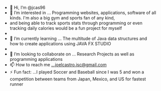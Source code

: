 - 👋 Hi, I’m @jcas96
- 👀 I’m interested in ... Programming websites, applications, software of all kinds. I'm also a big gym and sports fan of any kind,
- and being able to track sports stats through programming or even tracking daily calories would be a fun project for myself
- 
- 🌱 I’m currently learning ... The multitude of Java data structures and how to create applications using JAVA FX STUDIO
- 
- 💞️ I’m looking to collaborate on ... Research Projects as well as programming applications
- 📫 How to reach me ...joelcastro.jsc@gmail.com
- ⚡ Fun fact: ...I played Soccer and Baseball since I was 5 and won a competition between teams from Japan, Mexico, and US for fastest runner

<!---
jcas96/jcas96 is a ✨ special ✨ repository because its `README.md` (this file) appears on your GitHub profile.
You can click the Preview link to take a look at your changes.
--->
